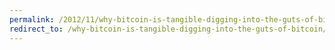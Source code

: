 ```yaml
---
permalink: /2012/11/why-bitcoin-is-tangible-digging-into-the-guts-of-bitcoin/
redirect_to: /why-bitcoin-is-tangible-digging-into-the-guts-of-bitcoin/
---
```

